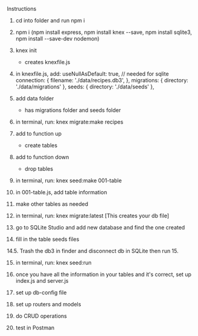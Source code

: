 Instructions
1. cd into folder and run npm i
2. npm i (npm install express, npm install knex --save, npm install sqlite3, npm install --save-dev nodemon)
3. knex init 
    - creates knexfile.js
4. in knexfile.js, add:
    useNullAsDefault: true, // needed for sqlite
    connection: {
      filename: './data/recipes.db3',
    },
    migrations: {
      directory: './data/migrations'
    },
    seeds: {
      directory: './data/seeds'
    },
5. add data folder
    - has migrations folder and seeds folder

6. in terminal, run:
    knex migrate:make recipes

7. add to function up
    - create tables

8. add to function down
    - drop tables

9. in terminal, run:
    knex seed:make 001-table

10. in 001-table.js, add table information

11. make other tables as needed
12. in terminal, run:
    knex migrate:latest [This creates your db file]

13. go to SQLite Studio and add new database and find the one created

14. fill in the table seeds files

14.5. Trash the db3 in finder and disconnect db in SQLite  then run 15. 

15. in terminal, run: 
    knex seed:run

16. once you have all the information in your tables and it's correct, set up index.js and server.js
17. set up db-config file
18. set up routers and models 
19. do CRUD operations
20. test in Postman